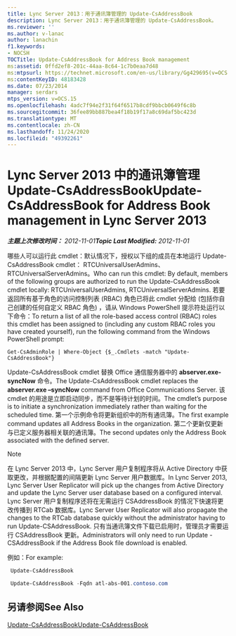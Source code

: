```yaml
---
title: Lync Server 2013：用于通讯簿管理的 Update-CsAddressBook
description: Lync Server 2013：用于通讯簿管理的 Update-CsAddressBook。
ms.reviewer: ''
ms.author: v-lanac
author: lanachin
f1.keywords:
- NOCSH
TOCTitle: Update-CsAddressBook for Address Book management
ms:assetid: 0ffd2ef8-201c-44aa-8c64-1c7b0eaa7d48
ms:mtpsurl: https://technet.microsoft.com/en-us/library/Gg429695(v=OCS.15)
ms:contentKeyID: 48183428
ms.date: 07/23/2014
manager: serdars
mtps_version: v=OCS.15
ms.openlocfilehash: 4adc7f94e2f31f64f6517b8cdf9bbcb0649f6c8b
ms.sourcegitcommit: 36fee89bb887bea4f18b19f17a8c69daf5bc423d
ms.translationtype: MT
ms.contentlocale: zh-CN
ms.lasthandoff: 11/24/2020
ms.locfileid: "49392261"
---
```

# <a name="update-csaddressbook-for-address-book-management-in-lync-server-2013"></a><span data-ttu-id="18a2a-103">Lync Server 2013 中的通讯簿管理 Update-CsAddressBook</span><span class="sxs-lookup"><span data-stu-id="18a2a-103">Update-CsAddressBook for Address Book management in Lync Server 2013</span></span>

<div data-xmlns="http://www.w3.org/1999/xhtml">

<div class="topic" data-xmlns="http://www.w3.org/1999/xhtml" data-msxsl="urn:schemas-microsoft-com:xslt" data-cs="https://msdn.microsoft.com/">

<div data-asp="https://msdn2.microsoft.com/asp">



</div>

<div id="mainSection">

<div id="mainBody"><span data-ttu-id="18a2a-104">

<span> </span></span><span class="sxs-lookup"><span data-stu-id="18a2a-104">

<span> </span></span></span>

<span data-ttu-id="18a2a-105">_**主题上次修改时间：** 2012-11-01_</span><span class="sxs-lookup"><span data-stu-id="18a2a-105">_**Topic Last Modified:** 2012-11-01_</span></span>

<span data-ttu-id="18a2a-106">哪些人可以运行此 cmdlet：默认情况下，授权以下组的成员在本地运行 Update-CsAddressBook cmdlet： RTCUniversalUserAdmins、RTCUniversalServerAdmins。</span><span class="sxs-lookup"><span data-stu-id="18a2a-106">Who can run this cmdlet: By default, members of the following groups are authorized to run the Update-CsAddressBook cmdlet locally: RTCUniversalUserAdmins, RTCUniversalServerAdmins.</span></span> <span data-ttu-id="18a2a-107">若要返回所有基于角色的访问控制列表 (RBAC) 角色已将此 cmdlet 分配给 (包括你自己创建的任何自定义 RBAC 角色) ，请从 Windows PowerShell 提示符处运行以下命令：</span><span class="sxs-lookup"><span data-stu-id="18a2a-107">To return a list of all the role-based access control (RBAC) roles this cmdlet has been assigned to (including any custom RBAC roles you have created yourself), run the following command from the Windows PowerShell prompt:</span></span>

    Get-CsAdminRole | Where-Object {$_.Cmdlets -match "Update-CsAddressBook"}

<span data-ttu-id="18a2a-108">Update-CsAddressBook cmdlet 替换 Office 通信服务器中的 **abserver.exe-syncNow** 命令。</span><span class="sxs-lookup"><span data-stu-id="18a2a-108">The Update-CsAddressBook cmdlet replaces the **abserver.exe –syncNow** command from Office Communications Server.</span></span> <span data-ttu-id="18a2a-109">该 cmdlet 的用途是立即启动同步，而不是等待计划的时间。</span><span class="sxs-lookup"><span data-stu-id="18a2a-109">The cmdlet’s purpose is to initiate a synchronization immediately rather than waiting for the scheduled time.</span></span> <span data-ttu-id="18a2a-110">第一个示例命令将更新组织中的所有通讯簿。</span><span class="sxs-lookup"><span data-stu-id="18a2a-110">The first example command updates all Address Books in the organization.</span></span> <span data-ttu-id="18a2a-111">第二个更新仅更新与已定义服务器相关联的通讯簿。</span><span class="sxs-lookup"><span data-stu-id="18a2a-111">The second updates only the Address Book associated with the defined server.</span></span>

<div>


> [!NOTE]  
> <span data-ttu-id="18a2a-112">在 Lync Server 2013 中，Lync Server 用户复制程序将从 Active Directory 中获取更改，并根据配置的间隔更新 Lync Server 用户数据库。</span><span class="sxs-lookup"><span data-stu-id="18a2a-112">In Lync Server 2013, Lync Server User Replicator will pick up the changes from Active Directory and update the Lync Server user database based on a configured interval.</span></span> <span data-ttu-id="18a2a-113">Lync Server 用户复制程序还将在无需运行 CSAddressBook 的情况下快速将更改传播到 RTCab 数据库。</span><span class="sxs-lookup"><span data-stu-id="18a2a-113">Lync Server User Replicator will also propagate the changes to the RTCab database quickly without the administrator having to run Update-CSAddressBook.</span></span> <span data-ttu-id="18a2a-114">只有当通讯簿文件下载已启用时，管理员才需要运行 CSAddressBook 更新。</span><span class="sxs-lookup"><span data-stu-id="18a2a-114">Administrators will only need to run Update -CSAddressBook if the Address Book file download is enabled.</span></span>



</div>

<span data-ttu-id="18a2a-115">例如：</span><span class="sxs-lookup"><span data-stu-id="18a2a-115">For example:</span></span>

   ```PowerShell
    Update-CsAddressBook
   ```

   ```PowerShell
    Update-CsAddressBook -Fqdn atl-abs-001.contoso.com
   ```

<div>

## <a name="see-also"></a><span data-ttu-id="18a2a-116">另请参阅</span><span class="sxs-lookup"><span data-stu-id="18a2a-116">See Also</span></span>


[<span data-ttu-id="18a2a-117">Update-CsAddressBook</span><span class="sxs-lookup"><span data-stu-id="18a2a-117">Update-CsAddressBook</span></span>](https://docs.microsoft.com/powershell/module/skype/Update-CsAddressBook)  
  

<span data-ttu-id="18a2a-118"></div>

</div>

<span> </span>

</div>

</div>

</span><span class="sxs-lookup"><span data-stu-id="18a2a-118"></div>

</div>

<span> </span>

</div>

</div>

</span></span></div>

